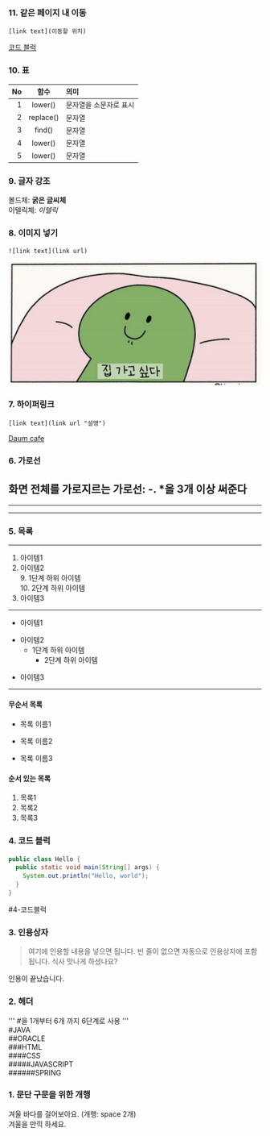 ### 11. 같은 페이지 내 이동
```
[link text](이동할 위치)
```
[코드 블럭](#4-코드블럭)

### 10. 표
|No|함수|의미|
|------------:|:------------:|:------------|
|1|lower()|문자열을 소문자로 표시|
|2|replace()|문자열|
|3|find()|문자열|
|4|lower()|문자열|
|5|lower()|문자열|

### 9. 글자 강조
볼드체: **굵은 글씨체**  
이텔릭체: *이텔릭*

### 8. 이미지 넣기
```
![link text](link url)
```
![window image](https://github.com/heosungmu/markdown20240125/blob/main/2020-11-12%2B08_51_50.453.jpg)

### 7. 하이퍼링크
``` 
[link text](link url "설명")
```
[Daum cafe](https://cafe.daum.net/pcwk "수업자료 cafe")

### 6. 가로선
화면 전체를 가로지르는 가로선: -. *을 3개 이상 써준다
---
***
----

### 5. 목록
---
1. 아이템1
2. 아이템2  
   9. 1단계 하위 아이템  
    10. 2단계 하위 아이템
3. 아이템3
---
- 아이템1
+ 아이템2
  - 1단계 하위 아이템
    * 2단계 하위 아이템
* 아이템3
---
#### 무순서 목록
* 목록 이름1
- 목록 이름2
+ 목록 이름3


#### 순서 있는 목록
1. 목록1
1. 목록2
3. 목록3

### 4. 코드 블럭
```JAVA
public class Hello {
  public static void main(String[] args) {
    System.out.println("Hello, world");
  }
}

````

#4-코드블럭

### 3. 인용상자
>여기에 인용할 내용을 넣으면 됩니다.
>빈 줄이 없으면 자동으로 인용상자에 포함 됩니다.
식사 맛나게 하셨나요?

인용이 끝났습니다.

### 2. 헤더
''' #을 1개부터 6개 까지 6단계로 사용 '''  
#JAVA  
##ORACLE  
###HTML  
####CSS  
#####JAVASCRIPT  
######SPRING

### 1. 문단 구문을 위한 개행
겨울 바다를 걸어보아요.
(개행: space 2개)  
겨울을 만끽 하세요.
